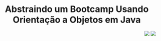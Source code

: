 <h1 align="center"> Abstraindo um Bootcamp Usando Orientação a Objetos em Java </h1>

<p align="right">
<img src="https://user-images.githubusercontent.com/83915764/156929135-5d640c82-6bda-4264-8eb3-af881b340890.jpeg">
<img src="https://user-images.githubusercontent.com/83915764/156929137-eedc194f-1b59-4ab3-ab9c-1798f1f86bb1.jpeg">
</p>


